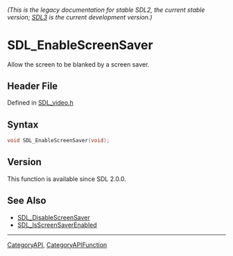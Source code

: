 ###### (This is the legacy documentation for stable SDL2, the current stable version; [SDL3](https://wiki.libsdl.org/SDL3/) is the current development version.)
# SDL_EnableScreenSaver

Allow the screen to be blanked by a screen saver.

## Header File

Defined in [SDL_video.h](https://github.com/libsdl-org/SDL/blob/SDL2/include/SDL_video.h)

## Syntax

```c
void SDL_EnableScreenSaver(void);

```

## Version

This function is available since SDL 2.0.0.

## See Also

* [SDL_DisableScreenSaver](SDL_DisableScreenSaver)
* [SDL_IsScreenSaverEnabled](SDL_IsScreenSaverEnabled)

----
[CategoryAPI](CategoryAPI), [CategoryAPIFunction](CategoryAPIFunction)

